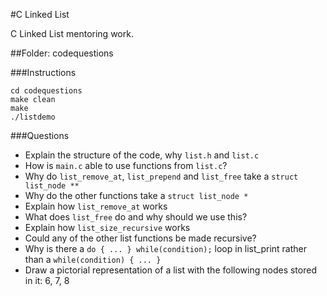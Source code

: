 #C Linked List

C Linked List mentoring work.

##Folder: codequestions

###Instructions

```
cd codequestions
make clean
make
./listdemo
```

###Questions

* Explain the structure of the code, why ```list.h``` and ```list.c```
* How is ```main.c``` able to use functions from ```list.c```?
* Why do ```list_remove_at```, ```list_prepend``` and ```list_free``` take a ```struct list_node **```
* Why do the other functions take a ```struct list_node *```
* Explain how ```list_remove_at``` works
* What does ```list_free``` do and why should we use this?
* Explain how ```list_size_recursive``` works
* Could any of the other list functions be made recursive?
* Why is there a ```do { ... } while(condition);``` loop in list_print rather than a ```while(condition) { ... }```
* Draw a pictorial representation of a list with the following nodes stored in it: 6, 7, 8
